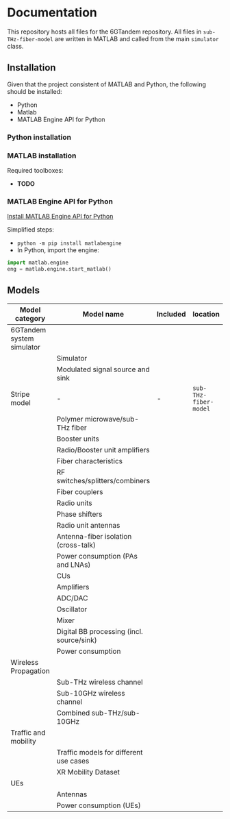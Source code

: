 # Documentation

This repository hosts all files for the 6GTandem repository.
All files in `sub-THz-fiber-model` are written in MATLAB and called from the main `simulator` class.


## Installation

Given that the project consistent of MATLAB and Python, the following should be installed:
- Python
- Matlab
- MATLAB Engine API for Python

### Python installation


### MATLAB installation

Required toolboxes:
- **TODO**

### MATLAB Engine API for Python

[Install MATLAB Engine API for Python](https://www.mathworks.com/help/matlab/matlab_external/install-the-matlab-engine-for-python.html)

Simplified steps:
 - `python -m pip install matlabengine`
 - In Python, import the engine:
```python
import matlab.engine
eng = matlab.engine.start_matlab()
```


## Models

| **Model category**                       | **Model name**                       | **Included**               | **location** |
|-------------------------------------------------------|-------------------------------------------------------|-------------------------------------------------------|-------------------------------------------------------|
| 6GTandem system simulator                 |  
||    Simulator     | 
||    Modulated signal source and sink     |   
| Stripe model                              |   - | -| `sub-THz-fiber-model`|
|| Polymer microwave/sub-THz fiber           |   
|| Booster units                             |   
|| Radio/Booster unit amplifiers             |   
|| Fiber characteristics                   |   
|| RF switches/splitters/combiners           |   
|| Fiber couplers                            |   
|| Radio units                               |   
|| Phase shifters                            |   
|| Radio unit antennas                       |   
|| Antenna-fiber isolation (cross-talk)      |  
|| Power consumption (PAs and LNAs)          |   
|| CUs                                  		|  
|| Amplifiers                                |   
|| ADC/DAC                                   |   
|| Oscillator                                |   
|| Mixer                                     |   
|| Digital BB processing (incl. source/sink) |   
|| Power consumption                         |   
| Wireless Propagation |
|| Sub-THz wireless channel                  |   
|| Sub-10GHz wireless channel                |   
|| Combined sub-THz/sub-10GHz                |   
| Traffic and mobility    |   
|| Traffic models for different use cases    |   
|| XR Mobility Dataset                       |   
| UEs                       |   
|| Antennas                                  |   
|| Power consumption (UEs)              		|        
